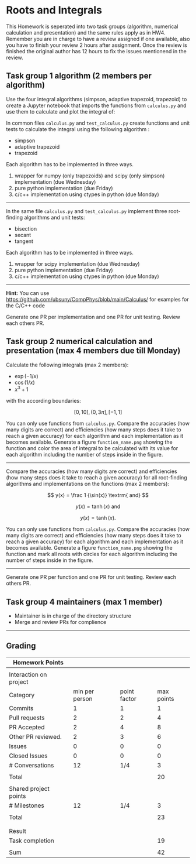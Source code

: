 # Roots and Integrals

This Homework is seperated into two task groups (algorithm, numerical calculation and presentation) and the same rules apply as in HW4.
Remember you are in charge to have a review assigned if one available, also you have to finish your review 2 hours after assignment.
Once the review is finished the original author has 12 hours to fix the issues mentionend in the review.

## Task group 1 algorithm (2 members per algorithm)
Use the four integral algorithms (simpson, adaptive trapezoid, trapezoid) to create a Jupyter notebook that imports the functions from `calculus.py` and use them to calculate and plot the integral of:

In common files `calculus.py` and `test_calculus.py` create functions and unit tests to calculate the integral using the following algorithm :
- simpson
- adaptive trapezoid
- trapezoid

Each algorithm has to be implemented in three ways.
1. wrapper for numpy (only trapezoids) and scipy (only simpson) implementation (due Wednesday)
2. pure python implementation (due Friday)
3. c/c++ implementation using ctypes in python (due Monday)

---

In the same file `calculus.py` and `test_calculus.py` implement three root-finding algorithms and unit tests:

- bisection
- secant
- tangent

Each algorithm has to be implemented in three ways.
1. wrapper for scipy implementation (due Wednesday)
2. pure python implementation (due Friday)
3. c/c++ implementation using ctypes in python (due Monday)

---

**Hint:** You can use https://github.com/ubsuny/CompPhys/blob/main/Calculus/ for examples for the C/C++ code

Generate one PR per implementation and one PR for unit testing.
Review each others PR.

## Task group 2 numerical calculation and presentation (max 4 members due till Monday)

Calculate the following integrals (max 2 members):

- $\exp(-1/x)$
- $\cos(1/x)$
- $x^3 + 1$

with the according boundaries: 

$$
[0,10],(0,3\pi],[-1,1]
$$

You can only use functions from `calculus.py`.
Compare the accuracies (how many digits are correct) and efficiencies (how many steps does it take to reach a given accuracy) for each algorithm and each implementation as it becomes available.
Generate a figure `function_name.png` showing the function and color the area of integral to be calculated with its value for each algorithm including the number of steps inside in the figure.

---

Compare the accuracies (how many digits are correct) and efficiencies (how many steps does it take to reach a given accuracy) for all root-finding algorithms and implementations on the functions (max 2 members):

$$
y(x) = \frac 1 {\sin(x)} \textrm{ and}
$$

$$
y(x) = \tanh(x) \textrm{ and}
$$

$$
y(x) = \tanh(x).
$$

You can only use functions from `calculus.py`.
Compare the accuracies (how many digits are correct) and efficiencies (how many steps does it take to reach a given accuracy) for each algorithm and each implementation as it becomes available.
Generate a figure `function_name.png` showing the function and mark all roots with circles for each algorithm including the number of steps inside in the figure.

---

Generate one PR per function and one PR for unit testing.
Review each others PR.

## Task group 4 maintainers (max 1 member)
- Maintainer is in charge of the directory structure
- Merge and review PRs for complience
  
---
## Grading

| Homework Points                  |                |              |            |
| -------------------------------- | -------------- | ------------ | ---------- |
|                                  |                |              |            |
| Interaction on project           |                |              |            |
| Category                         | min per person | point factor | max points |
| Commits                          | 1              | 1            | 1          |
| Pull requests                    | 2              | 2            | 4          |
| PR Accepted                      | 2              | 4            | 8          |
| Other PR reviewed.               | 2              | 3            | 6          |     
| Issues                           | 0              | 0            | 0          | 
| Closed Issues                    | 0              | 0            | 0          |
| \# Conversations                 | 12             | 1/4          | 3          |
|                                  |                |              |            |
| Total                            |                |              | 20         |
|                                  |                |              |            |
| Shared project points            |                |              |            |
| \# Milestones                    | 12             | 1/4          | 3          |
|                                  |                |              |            |
| Total                            |                |              | 23         |
|                                  |                |              |            |
|                                  |                |              |            |
| Result                           |                |              |            |
| Task completion                  |                |              | 19         |
|                                  |                |              |            |
| Sum                              |                |              | 42         |
